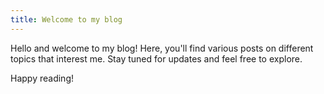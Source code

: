 ```yaml
---
title: Welcome to my blog
---
```


Hello and welcome to my blog! Here, you'll find various posts on different topics that interest me. Stay tuned for updates and feel free to explore.

Happy reading!

